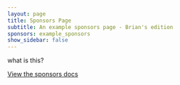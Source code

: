 ```yaml
---
layout: page
title: Sponsors Page
subtitle: An example sponsors page - Brian's edition
sponsors: example_sponsors
show_sidebar: false
---
```


what is this?

[View the sponsors docs](/bulma-clean-theme/docs/page-components/sponsors/)
